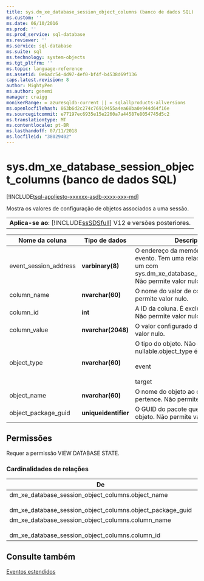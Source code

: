 ```yaml
---
title: sys.dm_xe_database_session_object_columns (banco de dados SQL) | Microsoft Docs
ms.custom: ''
ms.date: 06/10/2016
ms.prod: ''
ms.prod_service: sql-database
ms.reviewer: ''
ms.service: sql-database
ms.suite: sql
ms.technology: system-objects
ms.tgt_pltfrm: ''
ms.topic: language-reference
ms.assetid: 0e6adc54-4d97-4ef0-bf4f-b4538d69f136
caps.latest.revision: 8
author: MightyPen
ms.author: genemi
manager: craigg
monikerRange: = azuresqldb-current || = sqlallproducts-allversions
ms.openlocfilehash: 863b6d2c274c76919455a4ea68ba0e944d64f16e
ms.sourcegitcommit: e77197ec6935e15e2260a7a44587e8054745d5c2
ms.translationtype: MT
ms.contentlocale: pt-BR
ms.lasthandoff: 07/11/2018
ms.locfileid: "38029402"
---
```

# <a name="sysdmxedatabasesessionobjectcolumns-azure-sql-database"></a>sys.dm_xe_database_session_object_columns (banco de dados SQL)
[!INCLUDE[tsql-appliesto-xxxxxx-asdb-xxxx-xxx-md](../../includes/tsql-appliesto-xxxxxx-asdb-xxxx-xxx-md.md)]

  Mostra os valores de configuração de objetos associados a uma sessão.  
  
||  
|-|  
|**Aplica-se ao**: [!INCLUDE[ssSDSfull](../../includes/sssdsfull-md.md)] V12 e versões posteriores.|  
  
|Nome da coluna|Tipo de dados|Description|  
|-----------------|---------------|-----------------|  
|event_session_address|**varbinary(8)**|O endereço da memória da sessão de evento. Tem uma relação muitos-para-um com sys.dm_xe_database_sessions.address. Não permite valor nulo.|  
|column_name|**nvarchar(60)**|O nome do valor de configuração. Não permite valor nulo.|  
|column_id|**int**|A ID da coluna. É exclusiva no objeto. Não permite valor nulo.|  
|column_value|**nvarchar(2048)**|O valor configurado da coluna. Permite valor nulo.|  
|object_type|**nvarchar(60)**|O tipo do objeto.  Não é nullable.object_type é um dos:<br /><br /> event<br /><br /> target|  
|object_name|**nvarchar(60)**|O nome do objeto ao qual a coluna pertence. Não permite valor nulo.|  
|object_package_guid|**uniqueidentifier**|O GUID do pacote que contém o objeto. Não permite valor nulo.|  
  
## <a name="permissions"></a>Permissões  
 Requer a permissão VIEW DATABASE STATE.  
  
### <a name="relationship-cardinalities"></a>Cardinalidades de relações  
  
|De|Para|Relação|  
|----------|--------|------------------|  
|dm_xe_database_session_object_columns.object_name<br /><br /> dm_xe_database_session_object_columns.object_package_guid|sys.dm_xe_objects.package_guid<br /><br /> sys.dm_xe_objects.name|Muitos para um|  
|dm_xe_database_session_object_columns.column_name<br /><br /> dm_xe_database_session_object_columns.column_id|sys.dm_xe_object_columns.name<br /><br /> sys.dm_xe_object_columns.column_id|Muitos para um|  
  
## <a name="see-also"></a>Consulte também  
 [Eventos estendidos](../../relational-databases/extended-events/extended-events.md)  
  
  
